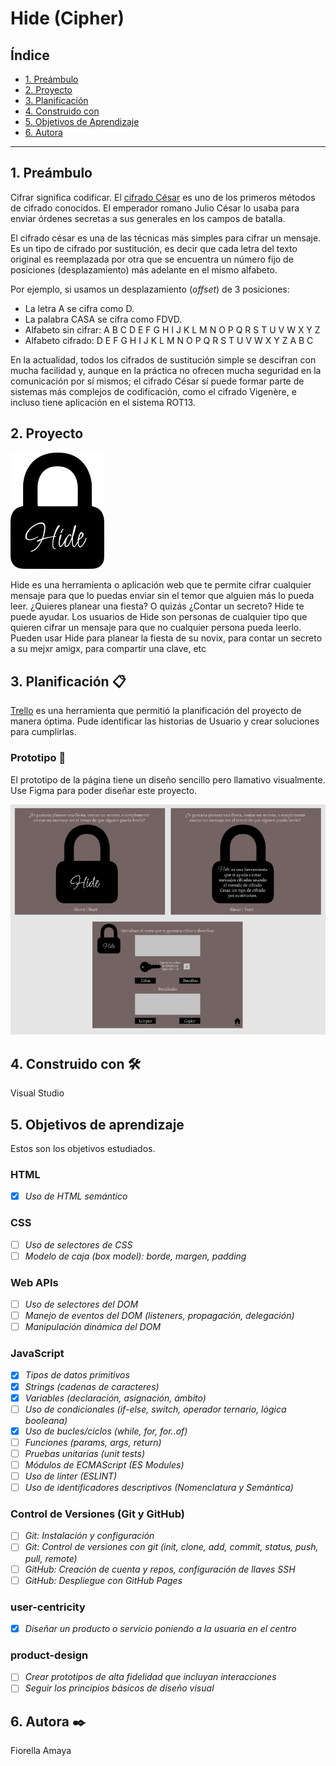 # Hide (Cipher)

## Índice

* [1. Preámbulo](#1-preámbulo)
* [2. Proyecto](#2-proyecto)
* [3. Planificación](#3-planificación-📋)
* [4. Construido con](#4-construido-con-🛠️)
* [5. Objetivos de Aprendizaje](#5-objetivos-de-aprendizaje)
* [6. Autora](#6-autora-✒️)


***

## 1. Preámbulo

Cifrar significa codificar. El [cifrado César](https://en.wikipedia.org/wiki/Caesar_cipher)
es uno de los primeros métodos de cifrado conocidos. El emperador romano Julio
César lo usaba para enviar órdenes secretas a sus generales en los campos de
batalla.

El cifrado césar es una de las técnicas más simples para cifrar un mensaje. Es
un tipo de cifrado por sustitución, es decir que cada letra del texto original
es reemplazada por otra que se encuentra un número fijo de posiciones
(desplazamiento) más adelante en el mismo alfabeto.

Por ejemplo, si usamos un desplazamiento (_offset_) de 3 posiciones:

* La letra A se cifra como D.
* La palabra CASA se cifra como FDVD.
* Alfabeto sin cifrar: A B C D E F G H I J K L M N O P Q R S T U V W X Y Z
* Alfabeto cifrado: D E F G H I J K L M N O P Q R S T U V W X Y Z A B C

En la actualidad, todos los cifrados de sustitución simple se descifran con
mucha facilidad y, aunque en la práctica no ofrecen mucha seguridad en la
comunicación por sí mismos; el cifrado César sí puede formar parte de sistemas
más complejos de codificación, como el cifrado Vigenère, e incluso tiene
aplicación en el sistema ROT13.

## 2. Proyecto 

<p aling="center">
<img src="Hide.png" width="150"></p>

Hide es una herramienta o aplicación web que te permite cifrar cualquier mensaje para que lo puedas enviar sin el temor que alguien más lo pueda leer.
¿Quieres planear una fiesta? O quizás ¿Contar un secreto? Hide te puede ayudar. Los usuarios de Hide son personas de cualquier tipo que quieren cifrar un mensaje para que no cualquier persona pueda leerlo. Pueden usar Hide para planear la fiesta de su novix, para contar un secreto a su mejxr amigx, para compartir una clave, etc

## 3. Planificación 📋 
[Trello](https://trello.com/es) es una herramienta que permitió la planificación del proyecto de manera óptima.
Pude identificar las historias de Usuario y crear soluciones para cumplirlas.

### Prototipo 🚀
El prototipo de la página tiene un diseño sencillo pero llamativo visualmente. Use Figma para poder diseñar este proyecto.

![Protipo figma](/prototipo.png)

## 4. Construido con 🛠️

Visual Studio 

## 5. Objetivos de aprendizaje

Estos son los objetivos estudiados.

### HTML
- [X] *Uso de HTML semántico*
  
### CSS
- [ ] *Uso de selectores de CSS*
- [ ] *Modelo de caja (box model): borde, margen, padding*

### Web APIs
- [ ] *Uso de selectores del DOM*
- [ ] *Manejo de eventos del DOM (listeners, propagación, delegación)*
- [ ] *Manipulación dinámica del DOM*

 ### JavaScript
- [X] *Tipos de datos primitivos*
- [X] *Strings (cadenas de caracteres)*
- [X] *Variables (declaración, asignación, ámbito)*
- [ ] *Uso de condicionales (if-else, switch, operador ternario, lógica booleana)*
- [X] *Uso de bucles/ciclos (while, for, for..of)*
- [ ] *Funciones (params, args, return)*
- [ ] *Pruebas unitarias (unit tests)*
- [ ] *Módulos de ECMAScript (ES Modules)*
- [ ] *Uso de linter (ESLINT)*
- [ ] *Uso de identificadores descriptivos (Nomenclatura y Semántica)*

### Control de Versiones (Git y GitHub)
- [ ] *Git: Instalación y configuración*
- [ ] *Git: Control de versiones con git (init, clone, add, commit, status, push, pull, remote)*
- [ ] *GitHub: Creación de cuenta y repos, configuración de llaves SSH*
- [ ] *GitHub: Despliegue con GitHub Pages*

### user-centricity
- [X] *Diseñar un producto o servicio poniendo a la usuaria en el centro*

### product-design
- [ ] *Crear prototipos de alta fidelidad que incluyan interacciones*
- [ ] *Seguir los principios básicos de diseño visual*

## 6. Autora ✒️
  Fiorella Amaya 
